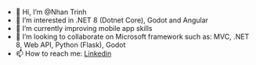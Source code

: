 - 👋 Hi, I’m @Nhan Trinh
- 👀 I’m interested in .NET 8 (Dotnet Core), Godot and Angular
- 🌱 I’m currently improving mobile app skills
- 💞️ I’m looking to collaborate on Microsoft framework such as: MVC, .NET 8, Web API, Python (Flask), Godot
- 📫 How to reach me: <a target='_blank' href='https://www.linkedin.com/in/nhanth123/'>Linkedin</a>

<!---
Nhanth123/Nhanth123 is a ✨ special ✨ repository because its `README.md` (this file) appears on your GitHub profile.
You can click the Preview link to take a look at your changes.
--->
